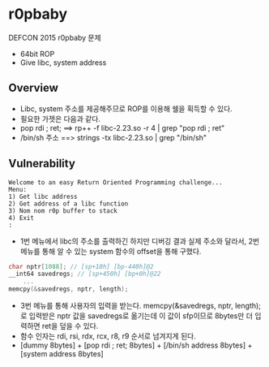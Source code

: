 # r0pbaby

DEFCON 2015 r0pbaby 문제

  - 64bit ROP
  - Give libc, system address


## Overview

  - Libc, system 주소를 제공해주므로 ROP를 이용해 쉘을 획득할 수 있다.
  - 필요한 가젯은 다음과 같다.
  - pop rdi ; ret; ==> rp++ -f libc-2.23.so -r 4 | grep "pop rdi ; ret"
  - /bin/sh 주소 ==> strings -tx libc-2.23.so | grep "/bin/sh"


## Vulnerability

```
Welcome to an easy Return Oriented Programming challenge...
Menu:
1) Get libc address
2) Get address of a libc function
3) Nom nom r0p buffer to stack
4) Exit
:
```

  - 1번 메뉴에서 libc의 주소를 출력하긴 하지만 디버깅 결과 실제 주소와 달라서, 2번 메뉴를 통해 알 수 있는 system 함수의 offset을 통해 구했다.

```c
char nptr[1088]; // [sp+10h] [bp-440h]@2
__int64 savedregs; // [sp+450h] [bp+0h]@22
    ...
memcpy(&savedregs, nptr, length);
```

  - 3번 메뉴를 통해 사용자의 입력을 받는다. memcpy(&savedregs, nptr, length);로 입력받은 nptr 값을 savedregs로 옮기는데 이 값이 sfp이므로 8bytes만 더 입력하면 ret을 덮을 수 있다.
  - 함수 인자는 rdi, rsi, rdx, rcx, r8, r9 순서로 넘겨지게 된다.
  - [dummy 8bytes] + [pop rdi ; ret; 8bytes] + [/bin/sh address 8bytes] + [system address 8bytes]

